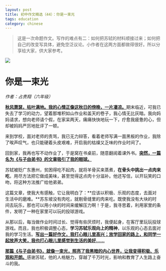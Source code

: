 ```yaml
---
layout: post
title: 初中作文精选（44）：你是一束光
tags: education
category: chinese
---
```


> 这是一次命题作文。写作的难点有二：如何把苏轼的材料顺接过来；如何把自己的改变写具体，避免空泛议论。小作者在这两方面都做得很好。所以分享给大家，供大家参考。

![](https://crsando.github.io/images/2025-03-19/sdp.png)


# 你是一束光

*作者：占贵翔（六年级）*

<u>**秋风萧瑟，枯叶满地。我的心情正像这秋日的傍晚，一片凄凉。**</u>期末临近，可我已失去了学习的动力，望着那堆积如山作业和盖天的卷子，我心情无比灰暗。我向妈妈请求，想向老师请个假，在家呆两天，痛痛快快地玩一下，疗愈我疲惫的心，但却被妈妈严厉地批评了一顿。

来到学校，面对老师的责骂，我已无力辩答，看着老师写满一面黑板的作业，我除了唉声叹气，也只能硬着头皮艰难，开启我的枯燥又乏味的作业时间了。

回到家，我再也写不动作业了，于是窝在书桌前，随意翻阅着课外书。<u>**突然，一篇名为《与子由弟书》的文章吸引了我的眼球。**</u>

苏轼被贬广东惠州，贫困得吃不起肉，就将羊骨买来蒸煮，**在骨头中挑出一点肉来吃**，用尽方法把它做成美味，甚至觉得这点肉十分滋补。他还写信，以开玩笑的口吻，将这种方法推广给他弟弟。

这篇文章，使我大有感触，它让我明白了：**应该以积极、乐观的态度，去面对生活中的磨难。**苏东坡没有肉吃，就剔骨缝里的肉来吃。既使我没有大块的时间去玩乐，那也可以用小块的时间来缓解压力啊！于是，我寻思着，利用家里的条件，发明了一种在家里可以玩的投球游戏。

从那以后，每当做作业时间过长、觉得有些厌烦时，我便起身，在客厅里玩玩投球游戏。而且，我也积极调整心态，**学习苏轼乐观向上的精神**，以乐观的心态去面对我的学习生活。<u>**写出一篇好作文，我打心眼儿里高兴；放学回家的路上，和同学一起放声大笑，我也打心眼儿里感觉到生活的美好……**</u>

<u>**那篇《与子由弟书》，就像一束光，照亮了我黑暗的内心世界，让我变得积极、乐观和开朗。**</u>感谢苏轼，他的人格魅力，穿越了千万时光，影响和教育了人生路上奋斗的我。